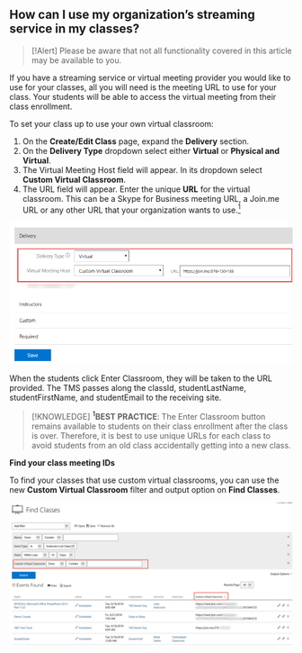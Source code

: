 ## How can I use my organization’s streaming service in my classes?

> [!Alert] Please be aware that not all functionality covered in this article may be available to you.

If you have a streaming service or virtual meeting provider you would like to use for your classes, all you will need is the meeting URL to use for your class. Your students will be able to access the virtual meeting from their class enrollment. 

To set your class up to use your own virtual classroom:
1. On the **Create/Edit Class** page, expand the **Delivery** section.
1. On the **Delivery Type** dropdown select either **Virtual** or **Physical and Virtual**.
1. The Virtual Meeting Host field will appear. In its dropdown select **Custom Virtual Classroom**.
1. The URL field will appear. Enter the unique **URL** for the virtual classroom. This can be a Skype for Business meeting URL, a Join.me URL or any other URL that your organization wants to use.<a href="#note1"><sup>1</sup></a>

![](/tms/images/virtual-delivery.png)

When the students click Enter Classroom, they will be taken to the URL provided. The TMS passes along the classId, studentLastName, studentFirstName, and studentEmail to the receiving site.

> [!KNOWLEDGE] **<sup>1</sup>BEST PRACTICE**: The Enter Classroom button remains available to students on their class enrollment after the class is over. Therefore, it is best to use unique URLs for each class to avoid students from an old class accidentally getting into a new class.



**Find your class meeting IDs**

To find your classes that use custom virtual classrooms, you can use the new **Custom Virtual Classroom** filter and output option on **Find Classes**.

![](/tms/images/find-custom-virtual-classroom.png)
